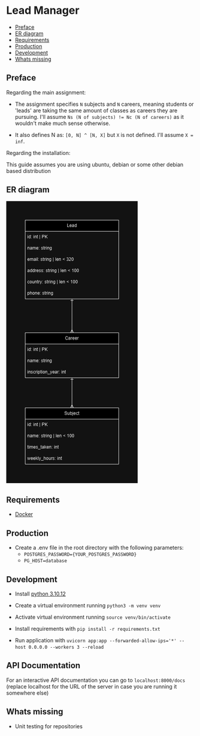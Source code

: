 # Lead Manager

- [Preface](#preface)
- [ER diagram](#er-diagram)
- [Requirements](#requirements)
- [Production](#production)
- [Development](#development)
- [Whats missing](#whats-missing)

## Preface

Regarding the main assignment:

* The assignment specifies `N` subjects and `N` careers, meaning students or 'leads' are taking the same 
amount of classes as careers they are pursuing. I'll assume `Ns (N of subjects) != Nc (N of careers)` as it wouldn't make much sense otherwise. 

* It also defines N as: `[0, N] ^ [N, X]` but `X` is not defined. I'll assume `X = inf`.

Regarding the installation:

This guide assumes you are using ubuntu, debian or some other debian based distribution

## ER diagram

![ER-diagram](./resources/ER-diagram.png)

## Requirements

* [Docker](https://docs.docker.com/engine/install/)

## Production

* Create a .env file in the root directory with the following parameters:
    * `POSTGRES_PASSWORD={YOUR_POSTGRES_PASSWORD}`
    * `PG_HOST=database`

## Development

* Install [python 3.10.12](https://www.python.org/downloads/)
* Create a virtual environment running `python3 -m venv venv`
* Activate virtual environment running `source venv/bin/activate`
* Install requirements with `pip install -r requirements.txt`

* Run application with `uvicorn app:app --forwarded-allow-ips='*' --host 0.0.0.0 --workers 3 --reload`

## API Documentation

For an interactive API documentation you can go to `localhost:8000/docs` (replace localhost for the URL of the server in case you are running it somewhere else)

## Whats missing

* Unit testing for repositories

